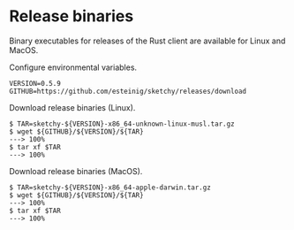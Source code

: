 
# Release binaries

Binary executables for releases of the Rust client are available for Linux and MacOS.

<div class="termy">

Configure environmental variables.

```console
VERSION=0.5.9
GITHUB=https://github.com/esteinig/sketchy/releases/download
```

Download release binaries (Linux).

```console
$ TAR=sketchy-${VERSION}-x86_64-unknown-linux-musl.tar.gz
$ wget ${GITHUB}/${VERSION}/${TAR}
---> 100%
$ tar xf $TAR
---> 100%
```

Download release binaries (MacOS).

```console
$ TAR=sketchy-${VERSION}-x86_64-apple-darwin.tar.gz
$ wget ${GITHUB}/${VERSION}/${TAR}
---> 100%
$ tar xf $TAR
---> 100%
```

</div>
